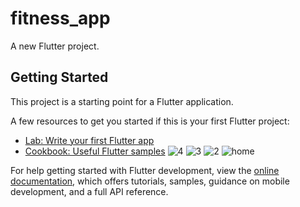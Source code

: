 # fitness_app

A new Flutter project.

## Getting Started

This project is a starting point for a Flutter application.

A few resources to get you started if this is your first Flutter project:

- [Lab: Write your first Flutter app](https://docs.flutter.dev/get-started/codelab)
- [Cookbook: Useful Flutter samples](https://docs.flutter.dev/cookbook)
![4](https://github.com/user-attachments/assets/eb64db96-8963-462c-8cb7-ce194a3f2769)
![3](https://github.com/user-attachments/assets/c3878443-b71b-4eac-b466-517dc9657b2f)
![2](https://github.com/user-attachments/assets/78e40070-9476-4e8b-805a-036490a7bc93)
![home](https://github.com/user-attachments/assets/195cdb3a-766a-48b5-8cdf-35065e036c0b)

For help getting started with Flutter development, view the
[online documentation](https://docs.flutter.dev/), which offers tutorials,
samples, guidance on mobile development, and a full API reference.
